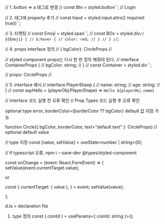 // 1. button => a 태그로 변경
// const Btn = styled.button``;
// <Btn as="a" href="/">Login</Btn>

// 2. 태그에 property 추가
// const Input = styled.input.attrs({ required: true})``;

// 3. 타켓팅
// const Emoji = styled.span``; // const BOx = styled.div`
// ${Emoji} {
// &:hover {
// color: red;
// }
// }
// `;

// 4. props interface 정의
// { bgColor}: CircleProps
// <Container bgColor={bgColor} />

// styled component props는 다시 한 번 정의 해줘야 된다.
// interface ContainerProps {
// bgColor: string;
// }
// const Container = styled.div<ContainerProps>``;

// props: CircleProps
// <Container bgColor={props.bgColor} />

// 5. interface 예시
// interface PlayerShaep {
// name: string;
// age: string;
// }
// const sayHello = (playerObj:PlayerShape) => `Hello ${playerObj.name}`

// interface 코드 실행 전 오류 확인
// Prop Types 코드 실행 후 오류 확인

optional type error, borderColor={borderColor ?? bgColor} default 값 지정 가능

function Circle({ bgColor, borderColor, text="default text" }: CircleProps)
// optional default value

// type 지정
const [value, setValue] = useState<number | string>(0);

// if typescript 오류, npm i --save-dev @types/styled-component

const onChange = (event: React.FormEvent<HTMLInputElement>) => {
setValue(event.currentTarget.value);

or

const {
currentTarget: { value },
} = event;
setValue(value);

};

d.ts = declaration file

1. type 정의
   const { coinId } = useParams<{ coinId: string }>();
